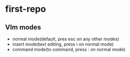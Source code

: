 # first-repo

## VIm modes

- normal mode(default, pres esc on any other modes)
- insert mode(text editing, press i on normal mode)
- command mode(to command, press : on normal mode)

